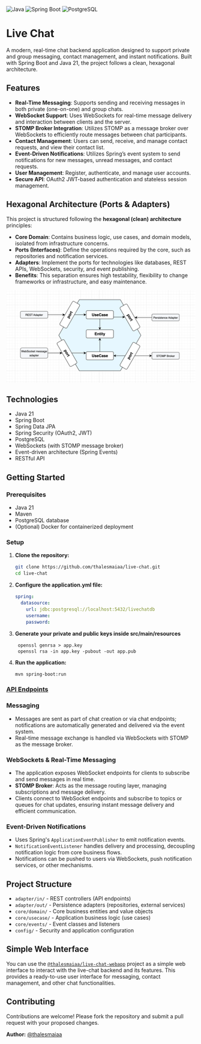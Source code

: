![Java](https://img.shields.io/badge/21-red?style=plastic&logoColor=red&label=java&link=https%3A%2F%2Fwww.oracle.com%2Fjava%2Ftechnologies%2Fjavase%2Fjdk21-archive-downloads.html)
![Spring Boot](https://img.shields.io/badge/3.4.x-blue?style=plastic&logoColor=red&label=Spring%20Boot&link=https%3A%2F%2Fspring.io%2Fprojects%2Fspring-boot)
![PostgreSQL](https://img.shields.io/badge/PostgreSQL-yellow?style=plastic&link=https%3A%2F%2Fwww.postgresql.org%2F)

# Live Chat

A modern, real-time chat backend application designed to support private and group messaging, contact management, and
instant notifications. Built with Spring Boot and Java 21, the project follows a clean, hexagonal architecture.

## Features

- **Real-Time Messaging**: Supports sending and receiving messages in both private (one-on-one) and group chats.
- **WebSocket Support**: Uses WebSockets for real-time message delivery and interaction between clients and the server.
- **STOMP Broker Integration**: Utilizes STOMP as a message broker over WebSockets to efficiently route messages between
  chat participants.
- **Contact Management**: Users can send, receive, and manage contact requests, and view their contact list.
- **Event-Driven Notifications**: Utilizes Spring’s event system to send notifications for new messages, unread
  messages, and contact requests.
- **User Management**: Register, authenticate, and manage user accounts.
- **Secure API**: OAuth2 JWT-based authentication and stateless session management.

## Hexagonal Architecture (Ports & Adapters)

This project is structured following the **hexagonal (clean) architecture** principles:

- **Core Domain**: Contains business logic, use cases, and domain models, isolated from infrastructure concerns.
- **Ports (Interfaces)**: Define the operations required by the core, such as repositories and notification services.
- **Adapters**: Implement the ports for technologies like databases, REST APIs, WebSockets, security, and event
  publishing.
- **Benefits**: This separation ensures high testability, flexibility to change frameworks or infrastructure, and easy
  maintenance.

<img src="./architecture.png">

## Technologies

- Java 21
- Spring Boot
- Spring Data JPA
- Spring Security (OAuth2, JWT)
- PostgreSQL
- WebSockets (with STOMP message broker)
- Event-driven architecture (Spring Events)
- RESTful API

## Getting Started

### Prerequisites

- Java 21
- Maven
- PostgreSQL database
- (Optional) Docker for containerized deployment

### Setup

1. **Clone the repository:**

   ```bash
   git clone https://github.com/thalesmaiaa/live-chat.git
   cd live-chat
   ```

2. **Configure the application.yml file:**

   ```yaml
   spring:
     datasource:
       url: jdbc:postgresql://localhost:5432/livechatdb
       username:
       password:
   ```

3. **Generate your private and public keys inside src/main/resources**
   ```
    openssl genrsa > app.key
    openssl rsa -in app.key -pubout -out app.pub
   ```

4. **Run the application:**

   ```bash
   mvn spring-boot:run
   ```

### [API Endpoints](./API.md)

### Messaging

- Messages are sent as part of chat creation or via chat endpoints; notifications are automatically generated and
  delivered via the event system.
- Real-time message exchange is handled via WebSockets with STOMP as the message broker.

### WebSockets & Real-Time Messaging

- The application exposes WebSocket endpoints for clients to subscribe and send messages in real time.
- **STOMP Broker**: Acts as the message routing layer, managing subscriptions and message delivery.
- Clients connect to WebSocket endpoints and subscribe to topics or queues for chat updates, ensuring instant message
  delivery and efficient communication.

### Event-Driven Notifications

- Uses Spring's `ApplicationEventPublisher` to emit notification events.
- `NotificationEventListener` handles delivery and processing, decoupling notification logic from core business flows.
- Notifications can be pushed to users via WebSockets, push notification services, or other mechanisms.

## Project Structure

- `adapter/in/` - REST controllers (API endpoints)
- `adapter/out/` - Persistence adapters (repositories, external services)
- `core/domain/` - Core business entities and value objects
- `core/usecase/` - Application business logic (use cases)
- `core/events/` - Event classes and listeners
- `config/` - Security and application configuration

## Simple Web Interface

You can use the [`@thalesmaiaa/live-chat-webapp`](https://github.com/thalesmaiaa/live-chat-webapp) project as a simple web interface to interact with the live-chat backend and its features. This provides a ready-to-use user interface for messaging, contact management, and other chat functionalities.

## Contributing

Contributions are welcome! Please fork the repository and submit a pull request with your proposed changes.

**Author:** [@thalesmaiaa](https://github.com/thalesmaiaa)

